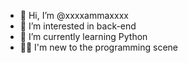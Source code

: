 - 👋 Hi, I’m @xxxxammaxxxx
- 👀 I’m interested in back-end 
- 🌱 I’m currently learning Python
- 🐱‍🐉 I'm new to the programming scene
